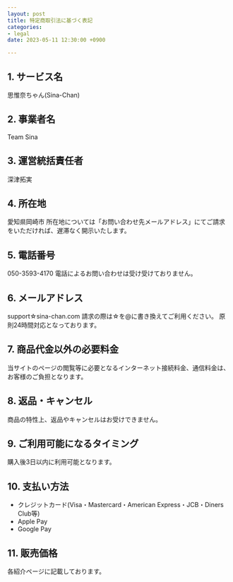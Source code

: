 ```yaml
---
layout: post
title: 特定商取引法に基づく表記
categories:
- legal
date: 2023-05-11 12:30:00 +0900

---
```

## 1. サービス名
思惟奈ちゃん(Sina-Chan)
## 2. 事業者名
Team Sina
## 3. 運営統括責任者
深津拓実
## 4. 所在地
愛知県岡崎市
所在地については「お問い合わせ先メールアドレス」にてご請求をいただければ、遅滞なく開示いたします。
## 5. 電話番号
050-3593-4170
電話によるお問い合わせは受け受けておりません。
## 6. メールアドレス
support☆sina-chan.com
請求の際は☆を@に書き換えてご利用ください。
原則24時間対応となっております。
## 7. 商品代金以外の必要料金
当サイトのページの閲覧等に必要となるインターネット接続料金、通信料金は、お客様のご負担となります。
## 8. 返品・キャンセル
商品の特性上、返品やキャンセルはお受けできません。
## 9. ご利用可能になるタイミング
購入後3日以内に利用可能となります。
## 10. 支払い方法
- クレジットカード(Visa・Mastercard・American Express・JCB・Diners Club等)
- Apple Pay
- Google Pay

## 11. 販売価格
各紹介ページに記載しております。
